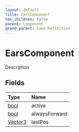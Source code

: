 ```yaml
---
layout: default
title: EarsComponent
has_children: false
parent: Component
grand_parent: Game Reflection
---
```

# EarsComponent
Description 

## Fields

| Type | Name |
|:----------|:--------------|
| [bool](/riftbreaker-wiki/docs/game-reflection/components/bool/) | active |
| [bool](/riftbreaker-wiki/docs/game-reflection/components/bool/) | alwaysForward |
| [Vector3](/riftbreaker-wiki/docs/game-reflection/classes/vector3/) | lastPos |

